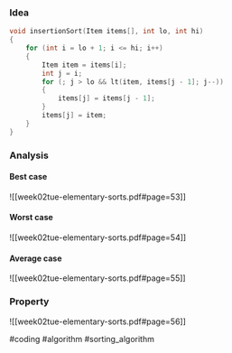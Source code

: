 ### Idea
```c
void insertionSort(Item items[], int lo, int hi)
{
	for (int i = lo + 1; i <= hi; i++)
	{
		Item item = items[i];
		int j = i;
		for (; j > lo && lt(item, items[j - 1]; j--))
		{
			items[j] = items[j - 1];
		}
		items[j] = item;
	}
}
```
### Analysis

#### Best case
![[week02tue-elementary-sorts.pdf#page=53]]
#### Worst case
![[week02tue-elementary-sorts.pdf#page=54]]
#### Average case
![[week02tue-elementary-sorts.pdf#page=55]]
### Property
![[week02tue-elementary-sorts.pdf#page=56]]

#coding #algorithm #sorting_algorithm 



